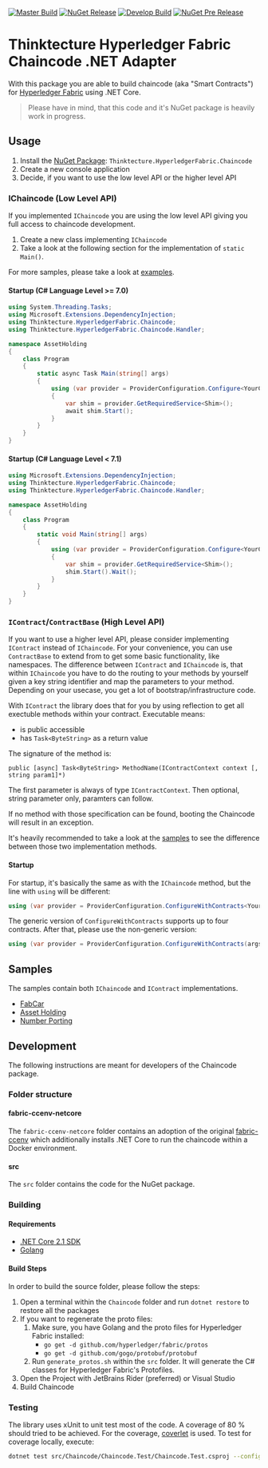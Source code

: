 
[![Master Build](https://img.shields.io/travis/thinktecture/fabric-chaincode-netcore.svg?label=master)](https://travis-ci.org/thinktecture/fabric-chaincode-netcore)
[![NuGet Release](https://img.shields.io/nuget/v/Thinktecture.HyperledgerFabric.Chaincode.svg?label=nuget%20release)](https://www.nuget.org/packages/Thinktecture.HyperledgerFabric.Chaincode/)
[![Develop Build](https://img.shields.io/travis/thinktecture/fabric-chaincode-netcore/develop.svg?label=develop)](https://travis-ci.org/thinktecture/fabric-chaincode-netcore)
[![NuGet Pre Release](https://img.shields.io/nuget/vpre/Thinktecture.HyperledgerFabric.Chaincode.svg?label=nuget%20pre-release)](https://www.nuget.org/packages/Thinktecture.HyperledgerFabric.Chaincode/)


# Thinktecture Hyperledger Fabric Chaincode .NET Adapter

With this package you are able to build chaincode (aka "Smart Contracts") for [Hyperledger Fabric](https://hyperledger.org/projects/fabric) using .NET Core. 

> Please have in mind, that this code and it's NuGet package is heavily work in progress.

## Usage

1. Install the [NuGet Package](https://www.nuget.org/packages/Thinktecture.HyperledgerFabric.Chaincode): `Thinktecture.HyperledgerFabric.Chaincode` 
2. Create a new console application 
3. Decide, if you want to use the low level API or the higher level API

### IChaincode (Low Level API)

If you implemented `IChaincode` you are using the low level API giving you full access to chaincode development.

1. Create a new class implementing `IChaincode`
2. Take a look at the following section for the implementation of `static Main()`.

For more samples, please take a look at [examples](#samples).

#### Startup (C# Language Level >= 7.0)

```csharp
using System.Threading.Tasks;
using Microsoft.Extensions.DependencyInjection;
using Thinktecture.HyperledgerFabric.Chaincode;
using Thinktecture.HyperledgerFabric.Chaincode.Handler;

namespace AssetHolding
{
    class Program
    {
        static async Task Main(string[] args)
        {
            using (var provider = ProviderConfiguration.Configure<YourChaincodeImplementation>(args))
            {
                var shim = provider.GetRequiredService<Shim>();
                await shim.Start();
            }
        }
    }
}
```

#### Startup (C# Language Level < 7.1)

```csharp
using Microsoft.Extensions.DependencyInjection;
using Thinktecture.HyperledgerFabric.Chaincode;
using Thinktecture.HyperledgerFabric.Chaincode.Handler;

namespace AssetHolding
{
    class Program
    {
        static void Main(string[] args)
        {
            using (var provider = ProviderConfiguration.Configure<YourChaincodeImplementation>(args))
            {
                var shim = provider.GetRequiredService<Shim>();
                shim.Start().Wait();
            }
        }
    }
}  
```

### `IContract`/`ContractBase` (High Level API)

If you want to use a higher level API, please consider implementing `IContract` instead of `IChaincode`.
For your convenience, you can use `ContractBase` to extend from to get some basic functionality, like namespaces.
The difference between `IContract` and `IChaincode` is, that within `IChaincode` you have to do the routing to your methods by yourself given a key string identifier and map the parameters to your method. 
Depending on your usecase, you get a lot of bootstrap/infrastructure code.

With `IContract` the library does that for you by using reflection to get all exectuble methods within your contract. 
Executable means:

* is public accessible
* has `Task<ByteString>` as a return value

The signature of the method is: 

```
public [async] Task<ByteString> MethodName(IContractContext context [, string param1]*)
```

The first parameter is always of type `IContractContext`. 
Then optional, string parameter only, paramters can follow.

If no method with those specification can be found, booting the Chaincode will result in an exception.

It's heavily recommended to take a look at the [samples](#samples) to see the difference between those two implementation methods. 

#### Startup

For startup, it's basically the same as with the `IChaincode` method, but the line with `using` will be different:

```csharp
using (var provider = ProviderConfiguration.ConfigureWithContracts<YourContractImplementation>(args))
```

The generic version of `ConfigureWithContracts` supports up to four contracts.
After that, please use the non-generic version:

```csharp
using (var provider = ProviderConfiguration.ConfigureWithContracts(args, new [] { typeof(YourContractImplementation) }))
```

## Samples

The samples contain both `IChaincode` and `IContract` implementations.

* [FabCar](https://github.com/thinktecture/hlf-sample-fabcar-netcore)
* [Asset Holding](https://github.com/thinktecture/hlf-sample-asset-holding-netcore)
* [Number Porting](https://github.com/thinktecture/hlf-sample-number-porting-netcore)

## Development

The following instructions are meant for developers of the Chaincode package.

### Folder structure

#### fabric-ccenv-netcore

The `fabric-ccenv-netcore` folder contains an adoption of the original [fabric-ccenv](https://hub.docker.com/r/hyperledger/fabric-ccenv/) which additionally installs .NET Core to run the chaincode within a Docker environment.

#### src

The `src` folder contains the code for the NuGet package. 

### Building

#### Requirements

* [.NET Core 2.1 SDK](https://www.microsoft.com/net/download)
* [Golang](https://golang.org/dl/) 

#### Build Steps

In order to build the source folder, please follow the steps:

1. Open a terminal within the `Chaincode` folder and run `dotnet restore` to restore all the packages
2. If you want to regenerate the proto files:
	1. Make sure, you have Golang and the proto files for Hyperledger Fabric installed: 
		* `go get -d github.com/hyperledger/fabric/protos` 
		* `go get -d github.com/gogo/protobuf/protobuf` 
	2. Run `generate_protos.sh` within the `src` folder. It will generate the C# classes for Hyperledger Fabric's Protofiles.
4. Open the Project with JetBrains Rider (preferred) or Visual Studio
5. Build Chaincode

### Testing

The library uses xUnit to unit test most of the code. 
A coverage of 80 % should tried to be achieved. 
For the coverage, [coverlet](https://github.com/tonerdo/coverlet) is used.
To test for coverage locally, execute:

```bash
dotnet test src/Chaincode/Chaincode.Test/Chaincode.Test.csproj --configuration Release /p:CollectCoverage=true /p:Exclude="[Chaincode.Protos]*"
```
